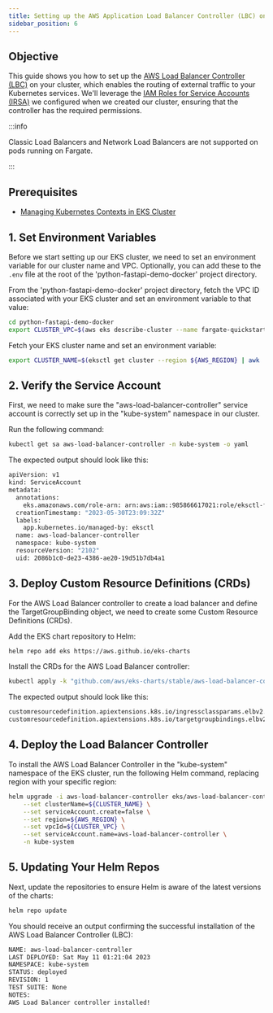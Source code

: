 ```yaml
---
title: Setting up the AWS Application Load Balancer Controller (LBC) on the EKS Cluster
sidebar_position: 6
---
```

## Objective
This guide shows you how to set up the [AWS Load Balancer Controller (LBC)](https://kubernetes-sigs.github.io/aws-load-balancer-controller/) on your cluster, which enables the routing of external traffic to your Kubernetes services. We'll leverage the [IAM Roles for Service Accounts (IRSA)](https://docs.aws.amazon.com/eks/latest/userguide/iam-roles-for-service-accounts.html) we configured when we created our cluster, ensuring that the controller has the required permissions.

:::info

Classic Load Balancers and Network Load Balancers are not supported on pods running on Fargate.

:::
## Prerequisites
- [Managing Kubernetes Contexts in EKS Cluster](./manage-contexts.md)

## 1. Set Environment Variables
Before we start setting up our EKS cluster, we need to set an environment variable for our cluster name and VPC. Optionally, you can add these to the `.env` file at the root of the 'python-fastapi-demo-docker' project directory.

From the 'python-fastapi-demo-docker' project directory, fetch the VPC ID associated with your EKS cluster and set an environment variable to that value:
```bash
cd python-fastapi-demo-docker
export CLUSTER_VPC=$(aws eks describe-cluster --name fargate-quickstart --region ${AWS_REGION} --query "cluster.resourcesVpcConfig.vpcId" --output text)
```

Fetch your EKS cluster name and set an environment variable:
```bash
export CLUSTER_NAME=$(eksctl get cluster --region ${AWS_REGION} | awk 'FNR == 2 {print $1}')
```

## 2. Verify the Service Account
First, we need to make sure the "aws-load-balancer-controller" service account is correctly set up in the "kube-system" namespace in our cluster.

Run the following command:
```bash
kubectl get sa aws-load-balancer-controller -n kube-system -o yaml
```
The expected output should look like this:
```bash
apiVersion: v1
kind: ServiceAccount
metadata:
  annotations:
    eks.amazonaws.com/role-arn: arn:aws:iam::985866617021:role/eksctl-fargate-quickstart-addon-iamserviceac-Role1-J2T54L9SG5L0
  creationTimestamp: "2023-05-30T23:09:32Z"
  labels:
    app.kubernetes.io/managed-by: eksctl
  name: aws-load-balancer-controller
  namespace: kube-system
  resourceVersion: "2102"
  uid: 2086b1c0-de23-4386-ae20-19d51b7db4a1
```

## 3. Deploy Custom Resource Definitions (CRDs)
For the AWS Load Balancer controller to create a load balancer and define the TargetGroupBinding object, we need to create some Custom Resource Definitions (CRDs).

Add the EKS chart repository to Helm:
```bash
helm repo add eks https://aws.github.io/eks-charts
```

Install the CRDs for the AWS Load Balancer controller:
```bash
kubectl apply -k "github.com/aws/eks-charts/stable/aws-load-balancer-controller/crds?ref=master"
```
The expected output should look like this:
```bash
customresourcedefinition.apiextensions.k8s.io/ingressclassparams.elbv2.k8s.aws configured
customresourcedefinition.apiextensions.k8s.io/targetgroupbindings.elbv2.k8s.aws configured
```

## 4. Deploy the Load Balancer Controller
To install the AWS Load Balancer Controller in the "kube-system" namespace of the EKS cluster, run the following Helm command, replacing region with your specific region:
```bash
helm upgrade -i aws-load-balancer-controller eks/aws-load-balancer-controller \
    --set clusterName=${CLUSTER_NAME} \
    --set serviceAccount.create=false \
    --set region=${AWS_REGION} \
    --set vpcId=${CLUSTER_VPC} \
    --set serviceAccount.name=aws-load-balancer-controller \
    -n kube-system
```

## 5. Updating Your Helm Repos
Next, update the repositories to ensure Helm is aware of the latest versions of the charts:
```bash
helm repo update
```

You should receive an output confirming the successful installation of the AWS Load Balancer Controller (LBC):
```bash
NAME: aws-load-balancer-controller
LAST DEPLOYED: Sat May 11 01:21:04 2023
NAMESPACE: kube-system
STATUS: deployed
REVISION: 1
TEST SUITE: None
NOTES:
AWS Load Balancer controller installed!
```